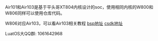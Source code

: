 Air101和Air103是基于平头哥XT804内核设计的soc，使用相同内核的W800和W806同样可以使用仓库代码。

W806对应Air103，可以看Air103相关教程 [bsp地址](https://gitee.com/openLuat/LuatOS/tree/master/bsp/air103) [csdk地址](https://gitee.com/openLuat/luatos-soc-air101)

LuatOS大QQ群: 1061642968



